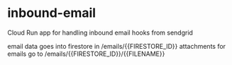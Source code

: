 # inbound-email
Cloud Run app for handling inbound email hooks from sendgrid

email data goes into firestore in /emails/{{FIRESTORE_ID}}
attachments for emails go to /emails/{{FIRESTORE_ID}}/{{FILENAME}}
